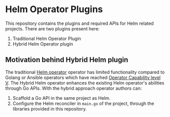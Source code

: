 # Helm Operator Plugins

This repository contains the plugins and required APIs for Helm related projects. There are two plugins present here:

1. Traditional Helm Operator Plugin
2. Hybrid Helm Operator plugin

## Motivation behind Hybrid Helm plugin

The traditional [Helm operator][helm_sdk] operator has limited functionality compared to Golang or Ansible operators which have reached [Operator Capability level V][capability_level].  The Hybrid Helm operator enhances the existing Helm operator's abilities through Go APIs. With the hybrid approach operator authors can:

1. Scaffold a Go API in the same project as Helm.
2. Configure the Helm reconciler in `main.go` of the project, through the libraries provided in this repository.

[helm_sdk]: https://sdk.operatorframework.io/docs/building-operators/helm/
[capability_level]: https://sdk.operatorframework.io/docs/overview/operator-capabilities/